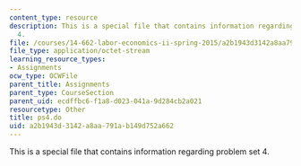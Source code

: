 ```yaml
---
content_type: resource
description: This is a special file that contains information regarding problem set
  4.
file: /courses/14-662-labor-economics-ii-spring-2015/a2b1943d3142a8aa791ab149d752a662_ps4.do
file_type: application/octet-stream
learning_resource_types:
- Assignments
ocw_type: OCWFile
parent_title: Assignments
parent_type: CourseSection
parent_uid: ecdffbc6-f1a8-d023-041a-9d284cb2a021
resourcetype: Other
title: ps4.do
uid: a2b1943d-3142-a8aa-791a-b149d752a662
---
```

This is a special file that contains information regarding problem set 4.

